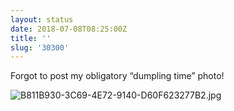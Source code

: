 ```yaml
---
layout: status
date: 2018-07-08T08:25:00Z
title: ''
slug: '30300'
---
```

Forgot to post my obligatory “dumpling time” photo!

![B811B930-3C69-4E72-9140-D60F623277B2.jpg](http://share.hartl.co/micro/B811B930-3C69-4E72-9140-D60F623277B2.jpg)
